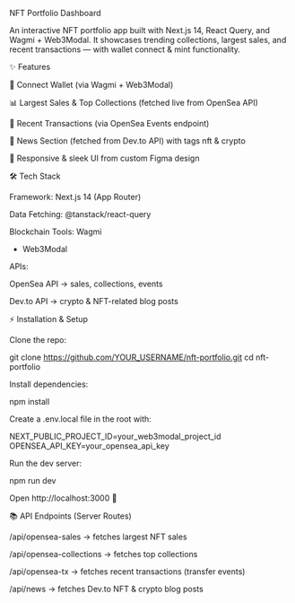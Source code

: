 NFT Portfolio Dashboard

An interactive NFT portfolio app built with Next.js 14, React Query, and Wagmi + Web3Modal.
It showcases trending collections, largest sales, and recent transactions — with wallet connect & mint functionality.

✨ Features

🔗 Connect Wallet (via Wagmi + Web3Modal)

📊 Largest Sales & Top Collections (fetched live from OpenSea API)

💸 Recent Transactions (via OpenSea Events endpoint)

📰 News Section (fetched from Dev.to API) with tags nft & crypto

🎨 Responsive & sleek UI from custom Figma design

🛠 Tech Stack

Framework: Next.js 14 (App Router)

Data Fetching: @tanstack/react-query

Blockchain Tools: Wagmi
 + Web3Modal

APIs:

OpenSea API
 → sales, collections, events

Dev.to API
 → crypto & NFT-related blog posts

⚡ Installation & Setup

Clone the repo:

git clone https://github.com/YOUR_USERNAME/nft-portfolio.git
cd nft-portfolio


Install dependencies:

npm install


Create a .env.local file in the root with:

NEXT_PUBLIC_PROJECT_ID=your_web3modal_project_id
OPENSEA_API_KEY=your_opensea_api_key


Run the dev server:

npm run dev

Open http://localhost:3000
 🚀


📚 API Endpoints (Server Routes)

/api/opensea-sales → fetches largest NFT sales

/api/opensea-collections → fetches top collections

/api/opensea-tx → fetches recent transactions (transfer events)

/api/news → fetches Dev.to NFT & crypto blog posts